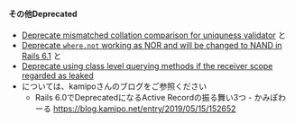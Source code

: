 #### その他Deprecated

* [Deprecate mismatched collation comparison for uniquness validator](https://github.com/rails/rails/pull/35350) と
* [Deprecate `where.not` working as NOR and will be changed to NAND in Rails 6.1](https://github.com/rails/rails/pull/36029) と
* [Deprecate using class level querying methods if the receiver scope regarded as leaked](https://github.com/rails/rails/pull/35280)
* については、kamipoさんのブログをご参照ください
  * Rails 6.0でDeprecatedになるActive Recordの振る舞い3つ - かみぽわーる https://blog.kamipo.net/entry/2019/05/15/152652
